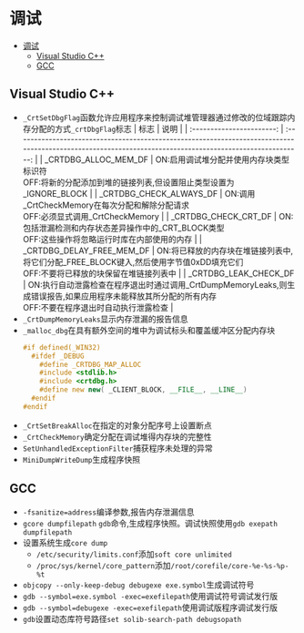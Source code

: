 # 调试

- [调试](#调试)
  - [Visual Studio C++](#visual-studio-c)
  - [GCC](#gcc)

## Visual Studio C++

  - ```_CrtSetDbgFlag```函数允许应用程序来控制调试堆管理器通过修改的位域跟踪内存分配的方式```_crtDbgFlag```标志
    |           标志            |                                                                            说明                                                                            |
    | :-----------------------: | :--------------------------------------------------------------------------------------------------------------------------------------------------------: |
    |   _CRTDBG_ALLOC_MEM_DF    |                       ON:启用调试堆分配并使用内存块类型标识符<br>OFF:将新的分配添加到堆的链接列表,但设置阻止类型设置为_IGNORE_BLOCK                       |
    |  _CRTDBG_CHECK_ALWAYS_DF  |                                     ON:调用_CrtCheckMemory在每次分配和解除分配请求<br>OFF:必须显式调用_CrtCheckMemory                                      |
    |   _CRTDBG_CHECK_CRT_DF    |                             ON:包括泄漏检测和内存状态差异操作中的_CRT_BLOCK类型<br>OFF:这些操作将忽略运行时库在内部使用的内存                              |
    | _CRTDBG_DELAY_FREE_MEM_DF |             ON:将已释放的内存块在堆链接列表中,将它们分配_FREE_BLOCK键入,然后使用字节值0xDD填充它们<br>OFF:不要将已释放的块保留在堆链接列表中             |
    |   _CRTDBG_LEAK_CHECK_DF   | ON:执行自动泄露检查在程序退出时通过调用_CrtDumpMemoryLeaks,则生成错误报告,如果应用程序未能释放其所分配的所有内存<br>OFF:不要在程序退出时自动执行泄露检查 |
  - ```_CrtDumpMemoryLeaks```显示内存泄漏的报告信息
  - ```_malloc_dbg```在具有额外空间的堆中为调试标头和覆盖缓冲区分配内存块
    ```C++
    #if defined(_WIN32)
      #ifdef _DEBUG
        #define _CRTDBG_MAP_ALLOC
        #include <stdlib.h>
        #include <crtdbg.h>
        #define new new( _CLIENT_BLOCK, __FILE__, __LINE__)
      #endif
    #endif
    ```
  - ```_CrtSetBreakAlloc```在指定的对象分配序号上设置断点
  - ```_CrtCheckMemory```确定分配在调试堆得内存块的完整性
  - ```SetUnhandledExceptionFilter```捕获程序未处理的异常
  - ```MiniDumpWriteDump```生成程序快照

## GCC

  - ```-fsanitize=address```编译参数,报告内存泄漏信息
  - ```gcore dumpfilepath``` ```gdb```命令,生成程序快照。调试快照使用```gdb exepath dumpfilepath```
  - 设置系统生成```core dump```
    - ```/etc/security/limits.conf```添加```soft core unlimited```
    - ```/proc/sys/kernel/core_pattern```添加```/root/corefile/core-%e-%s-%p-%t```
  - ```objcopy --only-keep-debug debugexe exe.symbol```生成调试符号
  - ```gdb --symbol=exe.symbol -exec=exefilepath```使用调试符号调试发行版
  - ```gdb --symbol=debugexe -exec=exefilepath```使用调试版程序调试发行版
  - ```gdb```设置动态库符号路径```set solib-search-path debugsopath```
  
